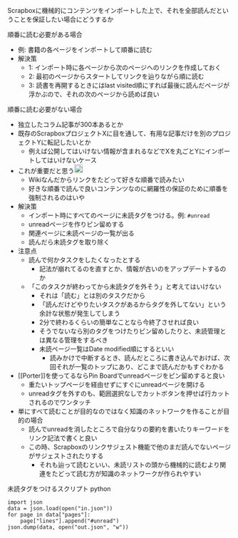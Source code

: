 
Scrapboxに機械的にコンテンツをインポートした上で、それを全部読んだということを保証したい場合にどうするか

順番に読む必要がある場合
- 例: 書籍の各ページをインポートして順番に読む
- 解決策
    - 1: インポート時に各ページから次のページへのリンクを作成しておく
    - 2: 最初のページからスタートしてリンクを辿りながら順に読む
    - 3: 読書を再開するときにはlast visited順にすれば最後に読んだページが浮かぶので、それの次のページから読めば良い

順番に読む必要がない場合
- 独立したコラム記事が300本あるとか
- 既存のScrapboxプロジェクトXに目を通して、有用な記事だけを別のプロジェクトYに転記したいとか
    - 例えば公開してはいけない情報が含まれるなどでXを丸ごとYにインポートしてはいけないケース
- これが重要だと思う<img src='https://scrapbox.io/api/pages/nishio/nishio/icon' alt='nishio.icon' height="19.5"/>
    - Wikiなんだからリンクをたどって好きな順番で読みたい
    - 好きな順番で読んで良いコンテンツなのに網羅性の保証のために順番を強制されるのはいや
- 解決策
    - インポート時にすべてのページに未読タグをつける。例: `#unread`
    - unreadページを作りピン留めする
    - 関連ページに未読ページの一覧が出る
    - 読んだら未読タグを取り除く
- 注意点
    - 読んで何かタスクをしたくなったとする
        - 記法が崩れてるのを直すとか、情報が古いのをアップデートするのか
    - 「このタスクが終わってから未読タグを外そう」と考えてはいけない
        - それは「読む」とは別のタスクだから
        - 「読んだけどやりたいタスクがあるからタグを外してない」という余計な状態が発生してしまう
        - 2分で終わるくらいの簡単なことなら今終了させれば良い
        - そうでないなら別のタグをつけたりピン留めしたりと、未読管理とは異なる管理をするべき
        - 未読ページ一覧はDate modified順にするといい
            - 読みかけで中断するとき、読んだところに書き込んでおけば、次回それが一覧のトップにあり、どこまで読んだかもすぐわかる
- [[Porter]]を使ってるならPin Boardでunreadページをピン留めすると良い
    - 重たいトップページを経由せずにすぐにunreadページを開ける
    - unreadタグを外すのも、範囲選択なしでカットボタンを押せば行カットされるのでワンタッチ
- 単にすべて読むことが目的なのではなく知識のネットワークを作ることが目的の場合
    - 読んでunreadを消したところで自分なりの要約を書いたりキーワードをリンク記法で書くと良い
    - この時、Scrapboxのリンクサジェスト機能で他のまだ読んでないページがサジェストされたりする
        - それも辿って読むといい、未読リストの頭から機械的に読むより関連をたどって読む方が知識のネットワークが作られやすい

未読タグをつけるスクリプト
python

```
import json
data = json.load(open("in.json"))
for page in data["pages"]:
    page["lines"].append("#unread")
json.dump(data, open("out.json", "w"))
```


